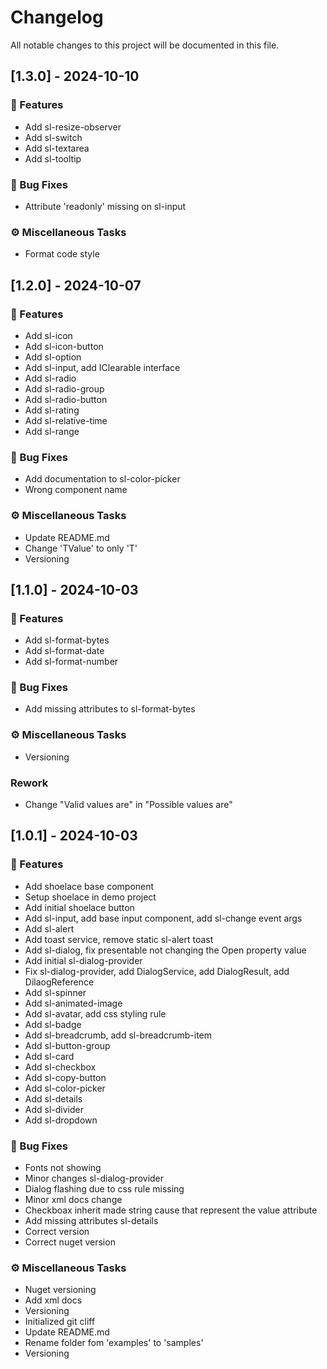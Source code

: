 # Changelog

All notable changes to this project will be documented in this file.

## [1.3.0] - 2024-10-10

### 🚀 Features

- Add sl-resize-observer
- Add sl-switch
- Add sl-textarea
- Add sl-tooltip

### 🐛 Bug Fixes

- Attribute 'readonly' missing on sl-input

### ⚙️ Miscellaneous Tasks

- Format code style

## [1.2.0] - 2024-10-07

### 🚀 Features

- Add sl-icon
- Add sl-icon-button
- Add sl-option
- Add sl-input, add IClearable interface
- Add sl-radio
- Add sl-radio-group
- Add sl-radio-button
- Add sl-rating
- Add sl-relative-time
- Add sl-range

### 🐛 Bug Fixes

- Add documentation to sl-color-picker
- Wrong component name

### ⚙️ Miscellaneous Tasks

- Update README.md
- Change 'TValue' to only 'T'
- Versioning

## [1.1.0] - 2024-10-03

### 🚀 Features

- Add sl-format-bytes
- Add sl-format-date
- Add sl-format-number

### 🐛 Bug Fixes

- Add missing attributes to sl-format-bytes

### ⚙️ Miscellaneous Tasks

- Versioning

### Rework

- Change "Valid values are" in "Possible values are"

## [1.0.1] - 2024-10-03

### 🚀 Features

- Add shoelace base component
- Setup shoelace in demo project
- Add initial shoelace button
- Add sl-input, add base input component, add sl-change event args
- Add sl-alert
- Add toast service, remove static sl-alert toast
- Add sl-dialog, fix presentable not changing the Open property value
- Add initial sl-dialog-provider
- Fix sl-dialog-provider, add DialogService, add DialogResult, add DilaogReference
- Add sl-spinner
- Add sl-animated-image
- Add sl-avatar, add css styling rule
- Add sl-badge
- Add sl-breadcrumb, add sl-breadcrumb-item
- Add sl-button-group
- Add sl-card
- Add sl-checkbox
- Add sl-copy-button
- Add sl-color-picker
- Add sl-details
- Add sl-divider
- Add sl-dropdown

### 🐛 Bug Fixes

- Fonts not showing
- Minor changes sl-dialog-provider
- Dialog flashing due to css rule missing
- Minor xml docs change
- Checkboax inherit made string cause that represent the value attribute
- Add missing attributes sl-details
- Correct version
- Correct nuget version

### ⚙️ Miscellaneous Tasks

- Nuget versioning
- Add xml docs
- Versioning
- Initialized git cliff
- Update README.md
- Rename folder fom 'examples' to 'samples'
- Versioning

<!-- generated by git-cliff -->
